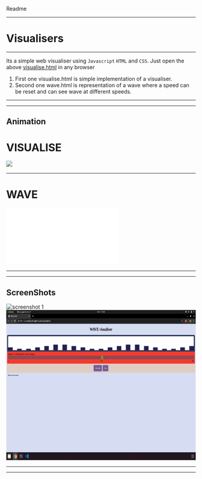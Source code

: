 Readme
___
# Visualisers
___
Its a simple web visualiser using `Javascript` `HTML` and `CSS`.
Just open the above [visualise.html](visualise.html) in any browser 
1. First one visualise.html is simple implementation of a visualiser.
2. Second one wave.html is representation of a wave where a speed can be reset and can see wave at different speeds.
___
___
## Animation
<h1>VISUALISE</h1>

![](screenshots/visualise.gif)

___

<h1>WAVE</h1>

![](screenshots/wave.html)

___
___
## ScreenShots
<img src = "screenshots/pic1.png"
height = 400px
weight = 800px
alt = "screenshot 1">
<img src = "screenshots/pic2.png"
height = 400px
weight = 800px
alt = "screenshot 2">
___
___
